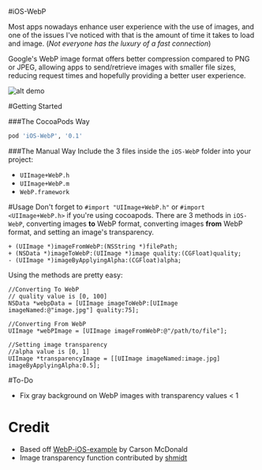 #iOS-WebP

Most apps nowadays enhance user experience with the use of images, and one of the issues I've noticed with that is the amount of time it takes to load and image. (_Not everyone has the luxury of a fast connection_)

Google's WebP image format offers better compression compared to PNG or JPEG, allowing apps to send/retrieve images with smaller file sizes, reducing request times and hopefully providing a better user experience.

![alt demo](http://i.imgur.com/V4fBG1h.png "Demo Screenshot")

#Getting Started

###The CocoaPods Way
```ruby
pod 'iOS-WebP', '0.1'
```

###The Manual Way
Include the 3 files inside the `iOS-WebP` folder into your project:
* `UIImage+WebP.h`
* `UIImage+WebP.m`
* `WebP.framework`

#Usage
Don't forget to `#import "UIImage+WebP.h"` or `#import <UIImage+WebP.h>` if you're using cocoapods.
There are 3 methods in `iOS-WebP`, converting images __to__ WebP format, converting images __from__ WebP format, and setting an image's transparency.
```objc
+ (UIImage *)imageFromWebP:(NSString *)filePath;
+ (NSData *)imageToWebP:(UIImage *)image quality:(CGFloat)quality;
- (UIImage *)imageByApplyingAlpha:(CGFloat)alpha;
```

Using the methods are pretty easy:

```objc
//Converting To WebP
// quality value is [0, 100]
NSData *webpData = [UIImage imageToWebP:[UIImage imageNamed:@"image.jpg"] quality:75];

//Converting From WebP
UIImage *webPImage = [UIImage imageFromWebP:@"/path/to/file"];

//Setting image transparency
//alpha value is [0, 1]
UIImage *transparencyImage = [[UIImage imageNamed:image.jpg] imageByApplyingAlpha:0.5];
```

#To-Do
* Fix gray background on WebP images with transparency values < 1

Credit
========
* Based off [WebP-iOS-example](https://github.com/carsonmcdonald/WebP-iOS-example "WebP-iOS-example") by Carson McDonald
* Image transparency function contributed by [shmidt](https://github.com/shmidt)
